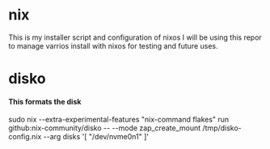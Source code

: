 # nix
This is my installer script and configuration of nixos I will be using this repor to manage varrios install with nixos for testing and future uses.

# disko
#### This formats the disk
sudo nix --extra-experimental-features "nix-command flakes" run github:nix-community/disko -- --mode zap_create_mount /tmp/disko-config.nix --arg disks '[ "/dev/nvme0n1" ]'

